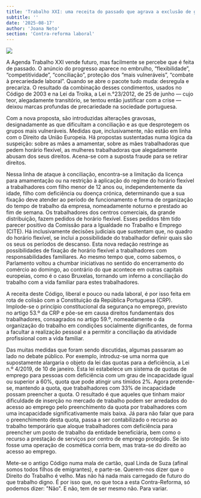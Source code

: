 ```yaml
---
title: 'Trabalho XXI: uma receita do passado que agrava a exclusão de grupos vulneráveis'
subtitle: ''
date: '2025-08-17'
author: 'Joana Neto'
section: 'Contra-reforma laboral'
---
```


![](/images/34.jpeg)

A Agenda Trabalho XXI vende futuro, mas facilmente se percebe que é feita de passado. O anúncio do progresso aparece no embrulho, “flexibilidade”, “competitividade”, “conciliação”, proteção dos “mais vulneráveis”, “combate à precariedade laboral”. Quando se abre o pacote tudo muda: desregula e precariza. O resultado da combinação desses condimentos, usados no Código de 2003 e na Lei da Troika, a Lei n.°23/2012, de 25 de junho — cujo teor, alegadamente transitório, se tentou então justificar com a crise — deixou marcas profundas de precariedade na sociedade portuguesa.

Com a nova proposta, são introduzidas alterações gravosas, designadamente as que dificultam a conciliação e as que desprotegem os grupos mais vulneráveis. Medidas que, inclusivamente, não estão em linha com o Direito da União Europeia. Há propostas sustentadas numa lógica da suspeição: sobre as mães a amamentar, sobre as mães trabalhadoras que pedem horário flexível, as mulheres trabalhadoras que alegadamente abusam dos seus direitos. Acena-se com a suposta fraude para se retirar direitos.

Nessa linha de ataque à conciliação, encontra-se a limitação da licença para amamentação ou na restrição à aplicação do regime do horário flexível a trabalhadores com filho menor de 12 anos ou, independentemente da idade, filho com deficiência ou doença crónica, determinando que a sua fixação deve atender ao período de funcionamento e forma de organização do tempo de trabalho da empresa, nomeadamente noturno e prestado ao fim de semana. Os trabalhadores dos centros comerciais, da grande distribuição, fazem pedidos de horário flexível. Esses pedidos têm tido parecer positivo da Comissão para a Igualdade no Trabalho e Emprego (CITE). Há inclusivamente decisões judiciais que sustentam que, no quadro do horário flexível, se inclui a possibilidade do trabalhador definir quais são os seus os períodos de descanso. Esta nova redação restringe as possibilidades de fixação de horário flexível a trabalhadores com responsabilidades familiares. Ao mesmo tempo que, como sabemos, o Parlamento voltou a chumbar iniciativas no sentido do encerramento do comércio ao domingo, ao contrário do que acontece em outras capitais europeias, como é o caso Bruxelas, tornando um inferno a conciliação do trabalho com a vida familiar para estes trabalhadores. 

A receita deste Código, liberal e pouco ou nada laboral, é por isso feita em rota de colisão com a Constituição da República Portuguesa (CRP). Implode-se o princípio constitucional da segurança no emprego, previsto no artigo 53.º da CRP e põe-se em causa direitos fundamentais dos trabalhadores, consagrados no artigo 59.º, nomeadamente o da organização do trabalho em condições socialmente dignificantes, de forma a facultar a realização pessoal e a permitir a conciliação da atividade profissional com a vida familiar.

Das muitas medidas que foram sendo discutidas, algumas passaram ao lado no debate público. Por exemplo, introduz-se uma norma que supostamente alargaria o objeto da lei das quotas para a deficiência, a Lei n.º 4/2019, de 10 de janeiro. Esta lei estabelece um sistema de quotas de emprego para pessoas com deficiência com um grau de incapacidade igual ou superior a 60%, quota que pode atingir uns tímidos 2%. Agora pretende-se, mantendo a quota, que trabalhadores com 33% de incapacidade possam preencher a quota. O resultado é que aqueles que tinham maior dificuldade de inserção no mercado de trabalho podem ser arredados do acesso ao emprego pelo preenchimento da quota por trabalhadores com uma incapacidade significativamente mais baixa. Já para não falar que para o preenchimento desta quota, passa a ser contabilizado o recurso ao trabalho temporário que aloque trabalhadores com deficiência para preencher um posto de trabalho da entidade beneficiária, bem como o recurso a prestação de serviços por centro de emprego protegido.  Se isto fosse uma operação de cosmética corria bem, mas trata-se do direito ao acesso ao emprego.

Mete-se o antigo Código numa mala de cartão, qual Linda de Suza (afinal somos todos filhos de emigrantes), e parte-se. Querem-nos dizer que o Direito do Trabalho é velho. Mas não há nada mais carregado de futuro do que trabalho digno. É por isso que, no que toca a esta Contra-Reforma, só podemos dizer: "Não". E não, tem de ser mesmo não. Para variar.

